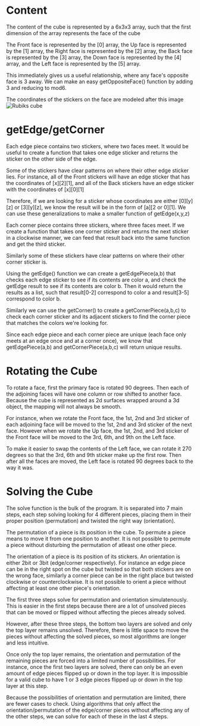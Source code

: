 # Content
The content of the cube is represented by a 6x3x3 array, such that the first dimension of the array represents the face of the cube

The Front face is represented by the [0] array, the Up face is represented by the [1] array, the Right face is represented by the [2] array, the Back face is represented by the [3] array, the Down face is represented by the [4] array, and the Left face is represented by the [5] array.

This immediately gives us a useful relationship, where any face's opposite face is 3 away. We can make an easy getOppositeFace() function by adding 3 and reducing to mod6.

The coordinates of the stickers on the face are modeled after this image ![Rubiks cube](rubikscube/Rubik’s_cube_colors.svg.png)

# getEdge/getCorner
Each edge piece contains two stickers, where two faces meet. It would be useful to create a function that takes one edge sticker and returns the sticker on the other side of the edge.

Some of the stickers have clear patterns on where their other edge sticker lies. For instance, all of the Front stickers will have an edge sticker that has the coordinates of [x][2][1], and all of the Back stickers have an edge sticker with the coordinates of [x][0][1]

Therefore, if we are looking for a sticker whose coordinates are either [0][y][z] or [3][y][z], we know the result will be in the form of [a][2 or 0][1]. We can use these generalizations to make a smaller function of getEdge(x,y,z)


Each corner piece contains three stickers, where three faces meet. If we create a function that takes one corner sticker and returns the next sticker in a clockwise manner, we can feed that result back into the same function and get the third sticker.

Similarly some of these stickers have clear patterns on where their other corner sticker is.



Using the getEdge() function we can create a getEdgePiece(a,b) that checks each edge sticker to see if its contents are color a, and check the getEdge result to see if its contents are color b. Then it would return the results as a list, such that result[0-2] correspond to color a and result[3-5] correspond to color b.

Similarly we can use the getCorner() to create a getCornerPiece(a,b,c) to check each corner sticker and its adjacent stickers to find the corner piece that matches the colors we're looking for.

Since each edge piece and each corner piece are unique (each face only meets at an edge once and at a corner once), we know that getEdgePiece(a,b) and getCornerPiece(a,b,c) will return unique results.

# Rotating the Cube
To rotate a face, first the primary face is rotated 90 degrees. Then each of the adjoining faces will have one column or row shifted to another face. Because the cube is represented as 2d surfaces wrapped around a 3d object, the mapping will not always be smooth.

For instance, when we rotate the Front face, the 1st, 2nd and 3rd sticker of each adjoining face will be moved to the 1st, 2nd and 3rd sticker of the next face. However when we rotate the Up face, the 1st, 2nd, and 3rd sticker of the Front face will be moved to the 3rd, 6th, and 9th on the Left face.

To make it easier to swap the contents of the Left face, we can rotate it 270 degrees so that the 3rd, 6th and 9th sticker make up the first row. Then after all the faces are moved, the Left face is rotated 90 degrees back to the way it was.

# Solving the Cube
The solve function is the bulk of the program. It is separated into 7 main steps, each step solving looking for 4 different pieces, placing them in their proper position (permutation) and twisted the right way (orientation).

The permutation of a piece is its position in the cube. To permute a piece means to move it from one position to another. It is not possible to permute a piece without disturbing the permutation of atleast one other piece.

The orientation of a piece is its position of its stickers. An orientation is either 2bit or 3bit (edge/corner respectively). For instance an edge piece can be in the right spot on the cube but twisted so that both stickers are on the wrong face, similarly a corner piece can be in the right place but twisted clockwise or counterclockwise. It is not possible to orient a piece without affecting at least one other piece's orientation.

The first three steps solve for permutation and orientation simulatenously. This is easier in the first steps because there are a lot of unsolved pieces that can be moved or flipped without affecting the pieces already solved.

However, after these three steps, the bottom two layers are solved and only the top layer remains unsolved. Therefore, there is little space to move the pieces without affecting the solved pieces, so most algorithms are longer and less intuitive.

Once only the top layer remains, the orientation and permutation of the remaining pieces are forced into a limited number of possibilities. For instance, once the first two layers are solved, there can only be an even amount of edge pieces flipped up or down in the top layer. It is impossible for a valid cube to have 1 or 3 edge pieces flipped up or down in the top layer at this step.

Because the possibilities of orientation and permutation are limited, there are fewer cases to check. Using algorithms that only affect the orientation/permutation of the edge/corner pieces without affecting any of the other steps, we can solve for each of these in the last 4 steps.
